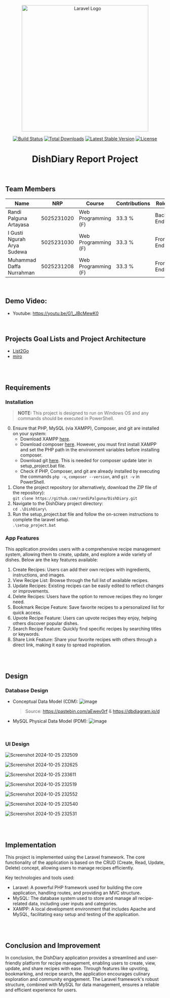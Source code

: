 <p align="center"><a href="https://laravel.com" target="_blank"><img src="https://raw.githubusercontent.com/laravel/art/master/logo-lockup/5%20SVG/2%20CMYK/1%20Full%20Color/laravel-logolockup-cmyk-red.svg" width="400" alt="Laravel Logo"></a></p>

<p align="center">
<a href="https://github.com/laravel/framework/actions"><img src="https://github.com/laravel/framework/workflows/tests/badge.svg" alt="Build Status"></a>
<a href="https://packagist.org/packages/laravel/framework"><img src="https://img.shields.io/packagist/dt/laravel/framework" alt="Total Downloads"></a>
<a href="https://packagist.org/packages/laravel/framework"><img src="https://img.shields.io/packagist/v/laravel/framework" alt="Latest Stable Version"></a>
<a href="https://packagist.org/packages/laravel/framework"><img src="https://img.shields.io/packagist/l/laravel/framework" alt="License"></a>
</p>

<h1 align="center">DishDiary Report Project</h1>

<br>

## Team Members
| Name                       | NRP        | Course              | Contributions | Role         |
| ---                        | ---        | ---                 | ---           | ---          |
| Randi Palguna Artayasa     | 5025231020 | Web Programming (F) | 33.3 %        | Back End     |
| I Gusti Ngurah Arya Sudewa | 5025231030 | Web Programming (F) | 33.3 %        | Front End    |
| Muhammad Daffa Nurrahman   | 5025231208 | Web Programming (F) | 33.3 %        | Front End    |

<br>

## Demo Video:

- Youtube: https://youtu.be/G1_JBcMewK0

<br>

## Projects Goal Lists and Project Architecture
- <a href="https://list2go.io/en/list/-O9_-WEf6HI6P26MifTM" target="_blank">List2Go</a>
- <a href="https://miro.com/welcomeonboard/WU04dm9Xc0JjdUxCVDBhUDhlNGdsT0hVWXd3ZUJuQnRPRFllSlNzcHhqTTd2WXVYaGVxY2o3YmR3azR4YXVtd3wzNDU4NzY0NTg3MTMzNzk1Njc3fDI=?share_link_id=230823000814" target="_blank">miro</a>

<br><br>

## Requirements

### Installation
> **NOTE:** This project is designed to run on Windows OS and any commands should be executed in PowerShell.
0. Ensure that PHP, MySQL (via XAMPP), Composer, and git are installed on your system:
   - Download XAMPP <a href="https://www.apachefriends.org/download.html" target="_blank">here</a>.
   - Download composer <a href="https://getcomposer.org/Composer-Setup.exe" target="_blank">here</a>. However, you must first install XAMPP and set the PHP path in the environment variables before installing composer.
   - Download git <a href="https://git-scm.com/downloads/win" target="_blank">here</a>. This is needed for composer update later in setup_project.bat file.
   - Check if PHP, Composer, and git are already installed by executing the commands `php -v`, `composer --version`, and `git -v` in PowerShell.
1. Clone the project repository (or alternatively, download the ZIP file of the repository):<br>
   `git clone https://github.com/randiPalguna/DishDiary.git`
2. Navigate to the DishDiary project directory:<br>
   `cd .\DishDiary\`
3. Run the setup_project.bat file and follow the on-screen instructions to complete the laravel setup.<br>
   `.\setup_project.bat`

### App Features
This application provides users with a comprehensive recipe management system, allowing them to create, update, and explore a wide variety of dishes. Below are the key features available:
1. Create Recipes: Users can add their own recipes with ingredients, instructions, and images.
2. View Recipe List: Browse through the full list of available recipes.
3. Update Recipes: Existing recipes can be easily edited to reflect changes or improvements.
4. Delete Recipes: Users have the option to remove recipes they no longer need.
5. Bookmark Recipe Feature: Save favorite recipes to a personalized list for quick access.
6. Upvote Recipe Feature: Users can upvote recipes they enjoy, helping others discover popular dishes.
7. Search Recipe Feature: Quickly find specific recipes by searching titles or keywords.
8. Share Link Feature: Share your favorite recipes with others through a direct link, making it easy to spread inspiration.

<br><br>

## Design

### Database Design
- Conceptual Data Model (CDM):
  ![image](https://github.com/user-attachments/assets/40e8e0b6-1c51-4f4e-ae0e-579688331ecb)
  > Source: https://pastebin.com/aEwev0rf & https://dbdiagram.io/d

- MySQL Physical Data Model (PDM):
  ![image](https://github.com/user-attachments/assets/05ad499b-8773-4ad3-bba7-300feac6c86d)

<br>

### UI Design

![Screenshot 2024-10-25 232509](https://github.com/user-attachments/assets/96714062-d036-49ac-bb29-abcac5b4f2d9)

![Screenshot 2024-10-25 232625](https://github.com/user-attachments/assets/8408a32e-1ce7-420a-a99c-9ba4cefade57)

![Screenshot 2024-10-25 233611](https://github.com/user-attachments/assets/c40e47bc-639e-468f-8ad3-796611fbd92c)

![Screenshot 2024-10-25 232519](https://github.com/user-attachments/assets/0c88d425-1223-4376-a238-c88d38474d1a)

![Screenshot 2024-10-25 232552](https://github.com/user-attachments/assets/428a374c-024d-4b64-b6b8-87c94c4125c0)

![Screenshot 2024-10-25 232540](https://github.com/user-attachments/assets/d12fd41e-dc57-4c94-bbf4-415c21f365a2)

![Screenshot 2024-10-25 232531](https://github.com/user-attachments/assets/016babf9-b8f7-44dc-b2f7-6168b22a1a88)

<br><br>

## Implementation
This project is implemented using the Laravel framework. The core functionality of the application is based on the CRUD (Create, Read, Update, Delete) concept, allowing users to manage recipes efficiently.

Key technologies and tools used:
- Laravel: A powerful PHP framework used for building the core application, handling routes, and providing an MVC structure.
- MySQL: The database system used to store and manage all recipe-related data, including user inputs and categories.
- XAMPP: A local development environment that includes Apache and MySQL, facilitating easy setup and testing of the application.


<br><br>

## Conclusion and Improvement
In conclusion, the DishDiary application provides a streamlined and user-friendly platform for recipe management, enabling users to create, view, update, and share recipes with ease. Through features like upvoting, bookmarking, and recipe search, the application encourages culinary exploration and community engagement. The Laravel framework's robust structure, combined with MySQL for data management, ensures a reliable and efficient experience for users.
